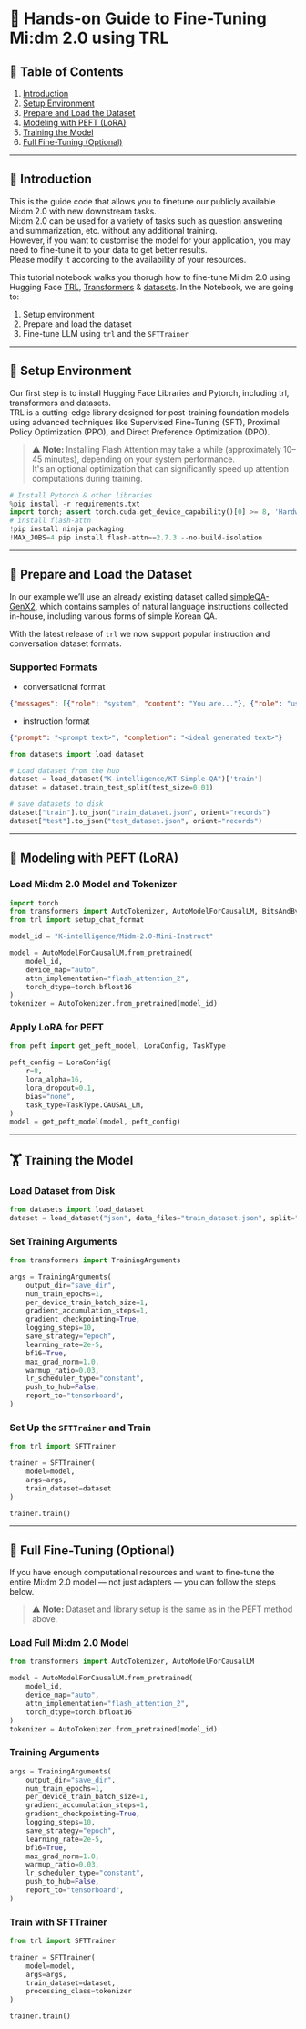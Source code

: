 # 📘 Hands-on Guide to Fine-Tuning Mi:dm 2.0 using TRL

## 📑 Table of Contents

1. [Introduction](#-introduction)  
2. [Setup Environment](#-setup-environment)  
3. [Prepare and Load the Dataset](#-prepare-and-load-the-dataset)  
4. [Modeling with PEFT (LoRA)](#-modeling-with-peft-lora)  
5. [Training the Model](#-training-the-model)  
6. [Full Fine-Tuning (Optional)](#-full-fine-tuning-optional)

---

## 🧭 Introduction

This is the guide code that allows you to finetune our publicly available Mi:dm 2.0 with new downstream tasks.  
Mi:dm 2.0 can be used for a variety of tasks such as question answering and summarization, etc. without any additional training.  
However, if you want to customise the model for your application, you may need to fine-tune it to your data to get better results.  
Please modify it according to the availability of your resources.

This tutorial notebook walks you thorugh how to fine-tune Mi:dm 2.0 using Hugging Face [TRL](https://huggingface.co/docs/trl/index), [Transformers](https://huggingface.co/docs/transformers/index) & [datasets](https://huggingface.co/docs/datasets/index). In the Notebook, we are going to:

1. Setup environment  
2. Prepare and load the dataset  
3. Fine-tune LLM using `trl` and the `SFTTrainer`

---

## 🧰 Setup Environment

Our first step is to install Hugging Face Libraries and Pytorch, including trl, transformers and datasets.  
TRL is a cutting-edge library designed for post-training foundation models using advanced techniques like Supervised Fine-Tuning (SFT), Proximal Policy Optimization (PPO), and Direct Preference Optimization (DPO).

> ⚠️ **Note:** Installing Flash Attention may take a while (approximately 10–45 minutes), depending on your system performance.  
> It's an optional optimization that can significantly speed up attention computations during training.

```python
# Install Pytorch & other libraries
%pip install -r requirements.txt
import torch; assert torch.cuda.get_device_capability()[0] >= 8, 'Hardware not supported for Flash Attention'
# install flash-attn
!pip install ninja packaging
!MAX_JOBS=4 pip install flash-attn==2.7.3 --no-build-isolation
```

---

## 📂 Prepare and Load the Dataset

In our example we’ll use an already existing dataset called [simpleQA-GenX2](https://huggingface.co/datasets/KT-AI/dataset), which contains samples of natural language instructions collected in-house, including various forms of simple Korean QA.

With the latest release of `trl` we now support popular instruction and conversation dataset formats.

### Supported Formats
* conversational format
```json
{"messages": [{"role": "system", "content": "You are..."}, {"role": "user", "content": "..."}, {"role": "assistant", "content": "..."}]}
```

* instruction format
```json
{"prompt": "<prompt text>", "completion": "<ideal generated text>"}
```

```python
from datasets import load_dataset

# Load dataset from the hub
dataset = load_dataset("K-intelligence/KT-Simple-QA")['train']
dataset = dataset.train_test_split(test_size=0.01)

# save datasets to disk 
dataset["train"].to_json("train_dataset.json", orient="records")
dataset["test"].to_json("test_dataset.json", orient="records")
```

---

## 🧠 Modeling with PEFT (LoRA)

### Load Mi:dm 2.0 Model and Tokenizer

```python
import torch
from transformers import AutoTokenizer, AutoModelForCausalLM, BitsAndBytesConfig
from trl import setup_chat_format

model_id = "K-intelligence/Midm-2.0-Mini-Instruct"

model = AutoModelForCausalLM.from_pretrained(
    model_id,
    device_map="auto",
    attn_implementation="flash_attention_2",
    torch_dtype=torch.bfloat16
)
tokenizer = AutoTokenizer.from_pretrained(model_id)
```

### Apply LoRA for PEFT

```python
from peft import get_peft_model, LoraConfig, TaskType

peft_config = LoraConfig(
    r=8,
    lora_alpha=16,
    lora_dropout=0.1,
    bias="none",
    task_type=TaskType.CAUSAL_LM,
)
model = get_peft_model(model, peft_config)
```

---

## 🏋️ Training the Model

### Load Dataset from Disk

```python
from datasets import load_dataset
dataset = load_dataset("json", data_files="train_dataset.json", split="train")
```

### Set Training Arguments

```python
from transformers import TrainingArguments

args = TrainingArguments(
    output_dir="save_dir",
    num_train_epochs=1,
    per_device_train_batch_size=1,
    gradient_accumulation_steps=1,
    gradient_checkpointing=True,
    logging_steps=10,
    save_strategy="epoch",
    learning_rate=2e-5,
    bf16=True,
    max_grad_norm=1.0,
    warmup_ratio=0.03,
    lr_scheduler_type="constant",
    push_to_hub=False,
    report_to="tensorboard",
)
```

### Set Up the `SFTTrainer` and Train

```python
from trl import SFTTrainer

trainer = SFTTrainer(
    model=model,
    args=args,
    train_dataset=dataset
)

trainer.train()
```

---

## 🧬 Full Fine-Tuning (Optional)

If you have enough computational resources and want to fine-tune the entire Mi:dm 2.0 model — not just adapters — you can follow the steps below.

> ⚠️ **Note:** Dataset and library setup is the same as in the PEFT method above.

### Load Full Mi:dm 2.0 Model

```python
from transformers import AutoTokenizer, AutoModelForCausalLM

model = AutoModelForCausalLM.from_pretrained(
    model_id,
    device_map="auto",
    attn_implementation="flash_attention_2",
    torch_dtype=torch.bfloat16
)
tokenizer = AutoTokenizer.from_pretrained(model_id)
```

### Training Arguments

```python
args = TrainingArguments(
    output_dir="save_dir",
    num_train_epochs=1,
    per_device_train_batch_size=1,
    gradient_accumulation_steps=1,
    gradient_checkpointing=True,
    logging_steps=10,
    save_strategy="epoch",
    learning_rate=2e-5,
    bf16=True,
    max_grad_norm=1.0,
    warmup_ratio=0.03,
    lr_scheduler_type="constant",
    push_to_hub=False,
    report_to="tensorboard",
)
```

### Train with SFTTrainer

```python
from trl import SFTTrainer

trainer = SFTTrainer(
    model=model,
    args=args,
    train_dataset=dataset,
    processing_class=tokenizer
)

trainer.train()
```